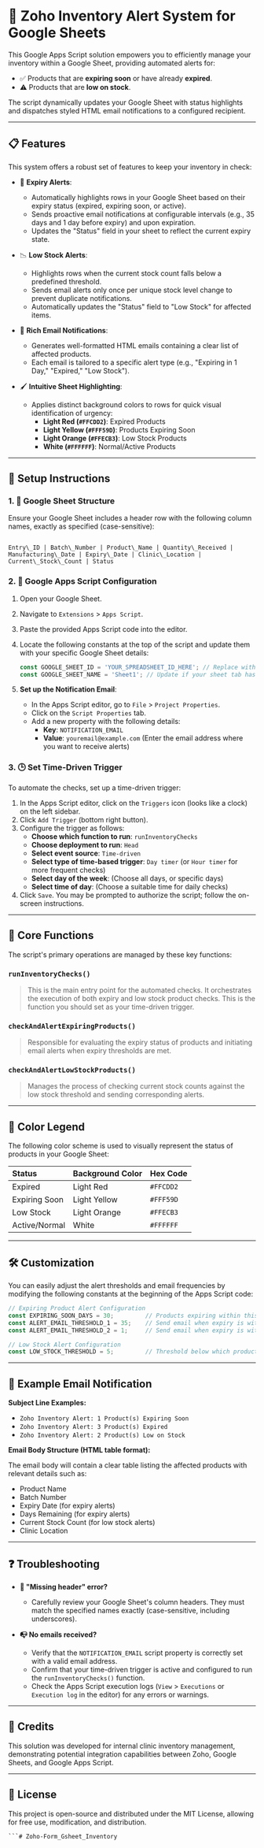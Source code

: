 # 🧪 Zoho Inventory Alert System for Google Sheets

This Google Apps Script solution empowers you to efficiently manage your inventory within a Google Sheet, providing automated alerts for:

- ✅ Products that are **expiring soon** or have already **expired**.
- ⚠️ Products that are **low on stock**.

The script dynamically updates your Google Sheet with status highlights and dispatches styled HTML email notifications to a configured recipient.

---

## 📋 Features

This system offers a robust set of features to keep your inventory in check:

- 📆 **Expiry Alerts**:
  - Automatically highlights rows in your Google Sheet based on their expiry status (expired, expiring soon, or active).
  - Sends proactive email notifications at configurable intervals (e.g., 35 days and 1 day before expiry) and upon expiration.
  - Updates the "Status" field in your sheet to reflect the current expiry state.

- 📉 **Low Stock Alerts**:
  - Highlights rows when the current stock count falls below a predefined threshold.
  - Sends email alerts only once per unique stock level change to prevent duplicate notifications.
  - Automatically updates the "Status" field to "Low Stock" for affected items.

- 📧 **Rich Email Notifications**:
  - Generates well-formatted HTML emails containing a clear list of affected products.
  - Each email is tailored to a specific alert type (e.g., "Expiring in 1 Day," "Expired," "Low Stock").

- 🖌️ **Intuitive Sheet Highlighting**:
  - Applies distinct background colors to rows for quick visual identification of urgency:
    - **Light Red (`#FFCDD2`)**: Expired Products
    - **Light Yellow (`#FFF59D`)**: Products Expiring Soon
    - **Light Orange (`#FFECB3`)**: Low Stock Products
    - **White (`#FFFFFF`)**: Normal/Active Products

---

## 🧰 Setup Instructions

### 1. 🧾 Google Sheet Structure

Ensure your Google Sheet includes a header row with the following column names, exactly as specified (case-sensitive):

```

Entry\_ID | Batch\_Number | Product\_Name | Quantity\_Received | Manufacturing\_Date | Expiry\_Date | Clinic\_Location | Current\_Stock\_Count | Status

````

### 2. 🧠 Google Apps Script Configuration

1.  Open your Google Sheet.
2.  Navigate to `Extensions` > `Apps Script`.
3.  Paste the provided Apps Script code into the editor.
4.  Locate the following constants at the top of the script and update them with your specific Google Sheet details:

    ```javascript
    const GOOGLE_SHEET_ID = 'YOUR_SPREADSHEET_ID_HERE'; // Replace with your Google Sheet ID
    const GOOGLE_SHEET_NAME = 'Sheet1'; // Update if your sheet tab has a different name
    ```

5.  **Set up the Notification Email**:
    * In the Apps Script editor, go to `File` > `Project Properties`.
    * Click on the `Script Properties` tab.
    * Add a new property with the following details:
        * **Key**: `NOTIFICATION_EMAIL`
        * **Value**: `youremail@example.com` (Enter the email address where you want to receive alerts)

### 3. 🕒 Set Time-Driven Trigger

To automate the checks, set up a time-driven trigger:

1.  In the Apps Script editor, click on the `Triggers` icon (looks like a clock) on the left sidebar.
2.  Click `Add Trigger` (bottom right button).
3.  Configure the trigger as follows:
    * **Choose which function to run**: `runInventoryChecks`
    * **Choose deployment to run**: `Head`
    * **Select event source**: `Time-driven`
    * **Select type of time-based trigger**: `Day timer` (or `Hour timer` for more frequent checks)
    * **Select day of the week**: (Choose all days, or specific days)
    * **Select time of day**: (Choose a suitable time for daily checks)
4.  Click `Save`. You may be prompted to authorize the script; follow the on-screen instructions.

---

## 🧪 Core Functions

The script's primary operations are managed by these key functions:

### `runInventoryChecks()`

> This is the main entry point for the automated checks. It orchestrates the execution of both expiry and low stock product checks. This is the function you should set as your time-driven trigger.

### `checkAndAlertExpiringProducts()`

> Responsible for evaluating the expiry status of products and initiating email alerts when expiry thresholds are met.

### `checkAndAlertLowStockProducts()`

> Manages the process of checking current stock counts against the low stock threshold and sending corresponding alerts.

---

## 🎨 Color Legend

The following color scheme is used to visually represent the status of products in your Google Sheet:

| Status        | Background Color | Hex Code   |
| :------------ | :--------------- | :--------- |
| Expired       | Light Red        | `#FFCDD2`  |
| Expiring Soon | Light Yellow     | `#FFF59D`  |
| Low Stock     | Light Orange     | `#FFECB3`  |
| Active/Normal | White            | `#FFFFFF`  |

---

## 🛠️ Customization

You can easily adjust the alert thresholds and email frequencies by modifying the following constants at the beginning of the Apps Script code:

```javascript
// Expiring Product Alert Configuration
const EXPIRING_SOON_DAYS = 30;         // Products expiring within this many days are considered "nearly expiring"
const ALERT_EMAIL_THRESHOLD_1 = 35;    // Send email when expiry is within this many days
const ALERT_EMAIL_THRESHOLD_2 = 1;     // Send email when expiry is within this many days (24 hours)

// Low Stock Alert Configuration
const LOW_STOCK_THRESHOLD = 5;         // Threshold below which products are considered low on stock
````

-----

## 📧 Example Email Notification

**Subject Line Examples:**

  * `Zoho Inventory Alert: 1 Product(s) Expiring Soon`
  * `Zoho Inventory Alert: 3 Product(s) Expired`
  * `Zoho Inventory Alert: 2 Product(s) Low on Stock`

**Email Body Structure (HTML table format):**

The email body will contain a clear table listing the affected products with relevant details such as:

  * Product Name
  * Batch Number
  * Expiry Date (for expiry alerts)
  * Days Remaining (for expiry alerts)
  * Current Stock Count (for low stock alerts)
  * Clinic Location

-----

## ❓ Troubleshooting

  * **🔴 "Missing header" error?**

      * Carefully review your Google Sheet's column headers. They must match the specified names exactly (case-sensitive, including underscores).

  * **📭 No emails received?**

      * Verify that the `NOTIFICATION_EMAIL` script property is correctly set with a valid email address.
      * Confirm that your time-driven trigger is active and configured to run the `runInventoryChecks()` function.
      * Check the Apps Script execution logs (`View` \> `Executions` or `Execution log` in the editor) for any errors or warnings.

-----

## 👥 Credits

This solution was developed for internal clinic inventory management, demonstrating potential integration capabilities between Zoho, Google Sheets, and Google Apps Script.

-----

## 📄 License

This project is open-source and distributed under the MIT License, allowing for free use, modification, and distribution.

```
```#   Z o h o - F o r m _ G s h e e t _ I n v e n t o r y  
 